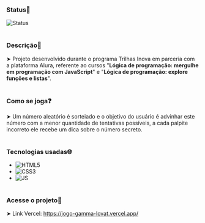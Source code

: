 ### Status📌
![Status](https://img.shields.io/static/v1?style=for-the-badge&label=Status&message=FINALIZADO&color=blue)
<br><br>
### Descrição📄
➤ Projeto desenvolvido durante o programa Trilhas Inova em parceria com a plataforma Alura, referente ao cursos 
"<strong>Lógica de programação: mergulhe em programação com JavaScript</strong>" e "<strong>Lógica de programação: explore funções e listas</strong>".
<br><br>
### Como se joga❓
➤ Um número aleatório é sorteiado e o objetivo do usuário é advinhar este número com a menor quantidade de tentativas possíveis,
a cada palpite incorreto ele recebe um dica sobre o número secreto.
<br><br>
### Tecnologias usadas🌐
- ![HTML5](https://img.shields.io/badge/HTML5-E34F26?style=for-the-badge&logo=html5&logoColor=white)
- ![CSS3](https://img.shields.io/badge/CSS3-1572B6?style=for-the-badge&logo=css3&logoColor=white)
- ![JS](https://img.shields.io/badge/JavaScript-F7DF1E?style=for-the-badge&logo=javascript&logoColor=black)
<br><br>
### Acesse o projeto🔎
➤ Link Vercel: https://jogo-gamma-lovat.vercel.app/
